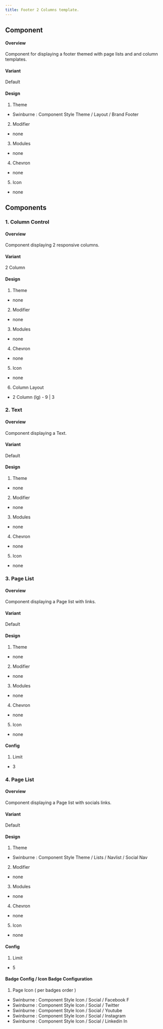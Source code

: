 ```yaml
---
title: Footer 2 Columns template.
---
```

## Component
#### Overview
  Component for displaying a footer themed with page lists and and column templates.
#### Variant
  Default
#### Design
1. Theme
 * Swinburne : Component Style Theme / Layout / Brand Footer
2. Modifier
 * none
3. Modules
 * none
4. Chevron
 * none
5. Icon
 * none
 
## Components
### 1. Column Control
#### Overview 
  Component displaying 2 responsive columns.
#### Variant
  2 Column
#### Design
1. Theme
 * none
2. Modifier
 * none
3. Modules
 * none
4. Chevron
 * none
5. Icon
 * none
6. Column Layout
 * 2 Column (lg) - 9 | 3
 
### 2. Text
#### Overview 
  Component displaying a Text.
#### Variant
  Default
#### Design
1. Theme
 * none
2. Modifier
 * none
3. Modules
 * none
4. Chevron
 * none
5. Icon
 * none
 
### 3. Page List
#### Overview 
 Component displaying a Page list with links.
#### Variant
 Default
#### Design
1. Theme
* none
2. Modifier
* none
3. Modules
* none
4. Chevron
* none
5. Icon
* none
#### Config
1. Limit
* 3

### 4. Page List
#### Overview 
 Component displaying a Page list with socials links.
#### Variant
 Default
#### Design
1. Theme
* Swinburne : Component Style Theme / Lists / Navlist / Social Nav
2. Modifier
* none
3. Modules
* none
4. Chevron
* none
5. Icon
* none
#### Config
1. Limit
* 5
#### Badge Config / Icon Badge Configuration
1. Page Icon ( per badges order )
* Swinburne : Component Style Icon / Social / Facebook F
* Swinburne : Component Style Icon / Social / Twitter
* Swinburne : Component Style Icon / Social / Youtube
* Swinburne : Component Style Icon / Social / Instagram
* Swinburne : Component Style Icon / Social / Linkedin In

